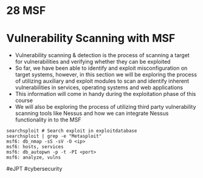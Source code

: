 # 28 MSF

# Vulnerability Scanning with MSF

- Vulnerability scanning & detection is the process of scanning a target for vulnerabilities and verifying whether they can be exploited
- So far, we have been able to identify and exploit misconfiguration on target systems, however, in this section we will be exploring the process of utilizing auxiliary and exploit modules to scan and identify inherent vulnerabilities in services, operating systems and web applications
- This information will come in handy during the exploitation phase of this course
- We will also be exploring the process of utilizing third party vulnerability scanning tools like Nessus and how we can integrate Nessus functionality in to the MSF

```shell
searchsploit # Search exploit in exploitdatabase
searchsploit | grep -e "Metasploit"
msf6: db_nmap -sS -sV -O <ip>
msf6: hosts, services
msf6: db_autopwn -p -t -PI <port>
msf6: analyze, vulns
```

#eJPT #cybersecurity 